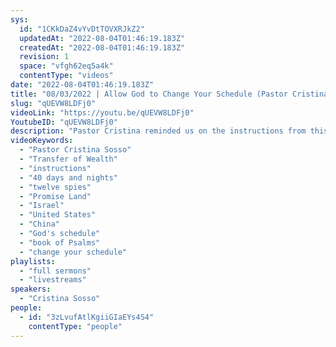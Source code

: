 ```yaml
---
sys:
  id: "1CKkDaZ4vYvDtTOVXRJkZ2"
  updatedAt: "2022-08-04T01:46:19.183Z"
  createdAt: "2022-08-04T01:46:19.183Z"
  revision: 1
  space: "vfgh62eq5a4k"
  contentType: "videos"
date: "2022-08-04T01:46:19.183Z"
title: "08/03/2022 | Allow God to Change Your Schedule (Pastor Cristina Sosso)"
slug: "qUEVW8LDFj0"
videoLink: "https://youtu.be/qUEVW8LDFj0"
YoutubeID: "qUEVW8LDFj0"
description: "Pastor Cristina reminded us on the instructions from this past Sunday about spending time with God for 40 days and nights. She also references the twelve spies regarding the Promise Land and how the ten negative spies cost the nation of Israel the promise land for years. Pastor Cris also calls for us to pray for the United States and China as nations. During these 40 days and beyond, we need to allow God to rearrange our schedule and don't allow anyone to talk you out of what God says."
videoKeywords:
  - "Pastor Cristina Sosso"
  - "Transfer of Wealth"
  - "instructions"
  - "40 days and nights"
  - "twelve spies"
  - "Promise Land"
  - "Israel"
  - "United States"
  - "China"
  - "God's schedule"
  - "book of Psalms"
  - "change your schedule"
playlists:
  - "full sermons"
  - "livestreams"
speakers:
  - "Cristina Sosso"
people:
  - id: "3zLvufAtlKgiiGIaEYs4S4"
    contentType: "people"
---
```


